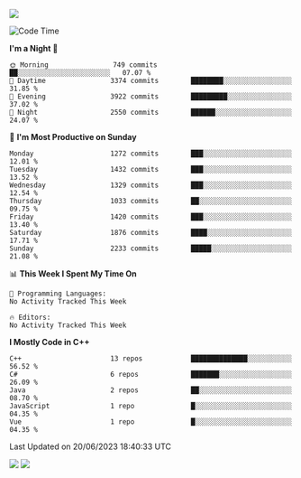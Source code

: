 ![](https://komarev.com/ghpvc/?username=lilpidgey&color=red)
<!--START_SECTION:waka-->
![Code Time](http://img.shields.io/badge/Code%20Time-1%2C491%20hrs%2018%20mins-blue)

**I'm a Night 🦉** 

```text
🌞 Morning                749 commits         ██░░░░░░░░░░░░░░░░░░░░░░░   07.07 % 
🌆 Daytime                3374 commits        ████████░░░░░░░░░░░░░░░░░   31.85 % 
🌃 Evening                3922 commits        █████████░░░░░░░░░░░░░░░░   37.02 % 
🌙 Night                  2550 commits        ██████░░░░░░░░░░░░░░░░░░░   24.07 % 
```
📅 **I'm Most Productive on Sunday** 

```text
Monday                   1272 commits        ███░░░░░░░░░░░░░░░░░░░░░░   12.01 % 
Tuesday                  1432 commits        ███░░░░░░░░░░░░░░░░░░░░░░   13.52 % 
Wednesday                1329 commits        ███░░░░░░░░░░░░░░░░░░░░░░   12.54 % 
Thursday                 1033 commits        ██░░░░░░░░░░░░░░░░░░░░░░░   09.75 % 
Friday                   1420 commits        ███░░░░░░░░░░░░░░░░░░░░░░   13.40 % 
Saturday                 1876 commits        ████░░░░░░░░░░░░░░░░░░░░░   17.71 % 
Sunday                   2233 commits        █████░░░░░░░░░░░░░░░░░░░░   21.08 % 
```


📊 **This Week I Spent My Time On** 

```text
💬 Programming Languages: 
No Activity Tracked This Week

🔥 Editors: 
No Activity Tracked This Week
```

**I Mostly Code in C++** 

```text
C++                      13 repos            ██████████████░░░░░░░░░░░   56.52 % 
C#                       6 repos             ███████░░░░░░░░░░░░░░░░░░   26.09 % 
Java                     2 repos             ██░░░░░░░░░░░░░░░░░░░░░░░   08.70 % 
JavaScript               1 repo              █░░░░░░░░░░░░░░░░░░░░░░░░   04.35 % 
Vue                      1 repo              █░░░░░░░░░░░░░░░░░░░░░░░░   04.35 % 
```




 Last Updated on 20/06/2023 18:40:33 UTC
<!--END_SECTION:waka-->
![](https://hit.yhype.me/github/profile?user_id=42968544)
![](https://komarev.com/ghpvc/?lilpidgey)
